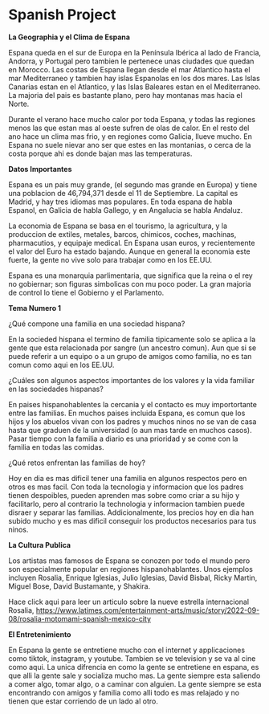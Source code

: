 

Spanish Project
===============
**La Geographia y el Clima de Espana**

Espana queda en el sur de Europa en la Península Ibérica al lado de Francia, Andorra, y Portugal pero tambien le pertenece unas ciudades que quedan en Morocco. Las costas de Espana llegan desde el mar Atlantico hasta el mar Mediterraneo y tambien hay islas Espanolas en los dos mares. Las Islas Canarias estan en el Atlantico, y las Islas Baleares estan en el Mediterraneo. La majoria del pais es bastante plano, pero hay montanas mas hacia el Norte. 

Durante el verano hace mucho calor por toda Espana, y todas las regiones menos las que estan mas al oeste sufren de olas de calor. En el resto del ano hace un clima mas frio, y en regiones como Galicia, llueve mucho. En Espana no suele nievar ano ser que estes en las montanias, o cerca de la costa porque ahi es donde bajan mas las temperaturas. 

**Datos Importantes**

Espana es un pais muy grande, (el segundo mas grande en Europa) y tiene una poblacion de 46,794,371 desde el 11 de Septiembre. La capital es Madrid, y hay tres idiomas mas populares. En toda espana de habla Espanol, en Galicia de habla Gallego, y en Angalucia se habla Andaluz.

La economia de Espana se basa en el tourismo, la agricultura, y la produccion de extiles, metales, barcos, chimicos, coches, machinas, pharmacutios, y equipaje medical. En Espana usan euros, y recientemente el valor del Euro ha estado bajando. Aunque en general la economia este fuerte, la gente no vive solo para trabajar como en los EE.UU.

Espana es una monarquia parlimentaria, que significa que la reina o el rey no gobiernar; son figuras simbolicas con mu poco poder. La gran majoria de control lo tiene el Gobierno y el Parlamento. 

**Tema Numero 1**

¿Qué compone una familia en una sociedad hispana?

En la socieded hispana el termino de familia tipicamente solo se aplica a la gente que esta relacionada por sangre (un ancestro comun). Aun que si se puede referir a un equipo o a un grupo de amigos como familia, no es tan comun como aqui en los EE.UU. 
                                            	
¿Cuáles son algunos aspectos importantes de los valores y la vida familiar en las sociedades hispanas?

 En paises hispanohablentes la cercania y el contacto es muy importortante entre las familias. En muchos paises incluida Espana, es comun que los hijos y los abuelos vivan con los padres y muchos ninos no se van de casa hasta que graduen de la universidad (o aun mas tarde en muchos casos). Pasar tiempo con la familia a diario es una prioridad y se come con la familia en todas las comidas.

¿Qué retos enfrentan las familias de hoy?

Hoy en dia es mas dificil tener una familia en algunos respectos pero en otros es mas facil. Con toda la tecnologia y informacion que los padres tienen despoibles, pueden aprenden mas sobre como criar a su hijo y facilitarlo, pero al contrario la technologia y informacion tambien puede disraer y separar las familias. Addicionalmente, los precios hoy en dia han subido mucho y es mas dificil conseguir los productos necesarios para tus ninos. 

**La Cultura Publica**

Los artistas mas famosos de Espana se conozen por todo el mundo pero son especialmente popular en regiones hispanohablantes. Unos ejemplos incluyen Rosalia, Enrique Iglesias, Julio Iglesias, David Bisbal, Ricky Martin, Miguel Bose, David Bustamante, y Shakira. 

Hace click aqui para leer un articulo sobre la nueve estrella internacional Rosalia, https://www.latimes.com/entertainment-arts/music/story/2022-09-08/rosalia-motomami-spanish-mexico-city

**El Entretenimiento**

En Espana la gente se entretiene mucho con el internet y applicaciones como tiktok, instagram, y youtube. Tambien se ve television y se va al cine como aqui. La unica difrencia en como la gente se entretiene en espana, es que alli la gente sale y socializa mucho mas. La gente siempre esta saliendo a comer algo, tomar algo, o a caminar con alguien. La gente siempre se esta encontrando con amigos y familia como alli todo es mas relajado y no tienen que estar corriendo de un lado al otro.
